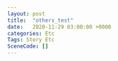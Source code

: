 ```yaml
---
layout: post
title:  "others_test"
date:   2020-11-29 03:00:00 +0000
categories: Etc
Tags: Story Etc
SceneCode: []
---
```

